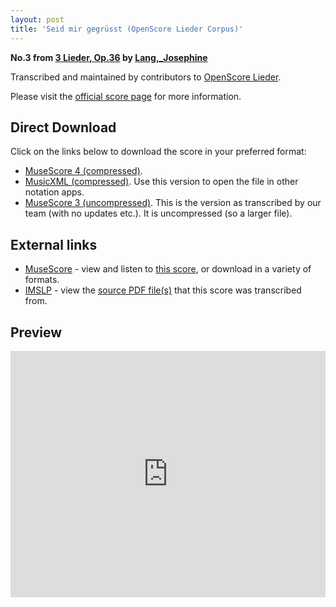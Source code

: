 ```yaml
---
layout: post
title: 'Seid mir gegrüsst (OpenScore Lieder Corpus)'
---
```


__No.3 from [3 Lieder, Op.36](https://fourscoreandmore.org/openscore/lieder/Lang,_Josephine/3_Lieder,_Op.36/) by [Lang,_Josephine](https://fourscoreandmore.org/openscore/lieder/Lang,_Josephine)__

Transcribed and maintained by contributors to [OpenScore Lieder].

Please visit the [official score page] for more information.

[official score page]: https://musescore.com/openscore-lieder-corpus/scores/6115317
[OpenScore Lieder]: https://musescore.com/openscore-lieder-corpus

## Direct Download

Click on the links below to download the score in your preferred format:
- [MuseScore 4 (compressed)](https://fourscoreandmore.org/openscore/lieder/Lang,_Josephine/3_Lieder,_Op.36/3_Seid_mir_gegr%C3%BCsst.mscz).
- [MusicXML (compressed)](https://fourscoreandmore.org/openscore/lieder/Lang,_Josephine/3_Lieder,_Op.36/3_Seid_mir_gegr%C3%BCsst.mxl). Use this version to open the file in other notation apps.
- [MuseScore 3 (uncompressed)](https://raw.githubusercontent.com/OpenScore/Lieder/refs/heads/main/scores/Lang,_Josephine/3_Lieder,_Op.36/3_Seid_mir_gegr%C3%BCsst/lc6115317.mscx). This is the version as transcribed by our team (with no updates etc.). It is uncompressed (so a larger file).

## External links

- [MuseScore] - view and listen to [this score][MuseScore], or download in a variety of formats.
- [IMSLP] - view the [source PDF file(s)][IMSLP] that this score was transcribed from.

[MuseScore]: https://musescore.com/score/6115317
[IMSLP]: https://imslp.org/wiki/Special:ReverseLookup/617782

## Preview

<iframe width="100%" height="394" src="https://musescore.com/openscore-lieder-corpus/scores/6115317/embed" frameborder="0" allowfullscreen allow="autoplay; fullscreen"></iframe>
